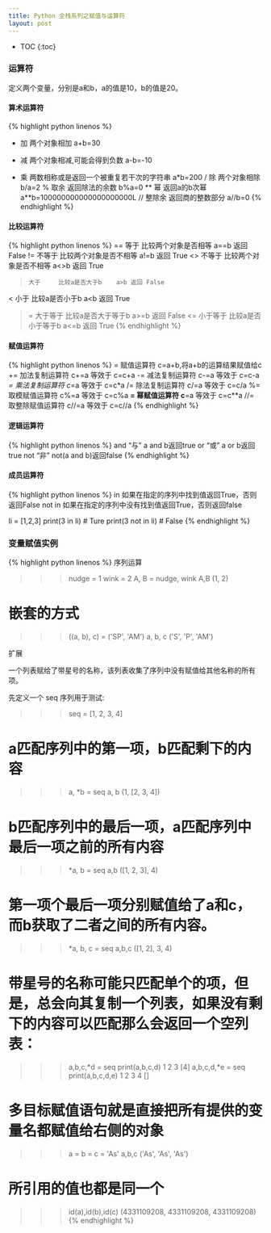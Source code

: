 ```yaml
---
title: Python 全栈系列之赋值与运算符
layout: post
---
```


* TOC
{:toc}

### 运算符

定义两个变量，分别是a和b，a的值是10，b的值是20。  

#### 算术运算符

{% highlight python linenos %}
+   加      两个对象相加    a+b=30
-   减      两个对象相减,可能会得到负数    a-b=-10
*   乘      两数相称或是返回一个被重复若干次的字符串  a*b=200
/   除      两个对象相除    b/a=2
%   取余    返回除法的余数    b%a=0
**  幂      返回a的b次幂   a**b=100000000000000000000L
//  整除余  返回商的整数部分    a//b=0
{% endhighlight %}

#### 比较运算符

{% highlight python linenos %}
==    等于    比较两个对象是否相等    a==b 返回 False
!=    不等于   比较两个对象是否不相等    a!=b 返回 True
<>    不等于   比较两个对象是否不相等    a<>b 返回 True
>     大于     比较a是否大于b    a>b 返回 False
<     小于     比较a是否小于b    a<b 返回 True
>=    大于等于    比较a是否大于等于b    a>=b 返回 False
<=    小于等于    比较a是否小于等于b    a<=b 返回 True
{% endhighlight %}

#### 赋值运算符

{% highlight python linenos %}
=     赋值运算符     c=a+b,将a+b的运算结果赋值给c
+=    加法复制运算符   c+=a 等效于 c=c+a
-=    减法复制运算符   c-=a 等效于 c=c-a
*=    乘法复制运算符   c*=a 等效于 c=c*a
/=    除法复制运算符   c/=a 等效于 c=c/a
%=    取模赋值运算符   c%=a 等效于 c=c%a
**=   幂赋值运算符    c**=a 等效于 c=c**a
//=   取整除赋值运算符      c//=a 等效于 c=c//a
{% endhighlight %}

#### 逻辑运算符

{% highlight python linenos %}
and    “与”  a and b返回true
or     “或”   a or b返回true
not    “非”  not(a and b)返回false
{% endhighlight %}

#### 成员运算符

{% highlight python linenos %}
in    如果在指定的序列中找到值返回True，否则返回False
not in    如果在指定的序列中没有找到值返回True，否则返回false

li = [1,2,3]
print(3 in li)    # Ture
print(3 not in li)    # False
{% endhighlight %}

### 变量赋值实例

{% highlight python linenos %}
序列运算

>>> nudge = 1
>>> wink = 2
>>> A, B = nudge, wink
>>> A,B
(1, 2)
# 嵌套的方式
>>> ((a, b), c) = ('SP', 'AM')
>>> a, b, c
('S', 'P', 'AM')

扩展

一个列表赋给了带星号的名称，该列表收集了序列中没有赋值给其他名称的所有项。  

先定义一个 seq 序列用于测试:  

>>> seq = [1, 2, 3, 4]
# a匹配序列中的第一项，b匹配剩下的内容
>>> a, *b = seq
>>> a, b
(1, [2, 3, 4])

# b匹配序列中的最后一项，a匹配序列中最后一项之前的所有内容
>>> *a, b = seq
>>> a,b
([1, 2, 3], 4)

# 第一项个最后一项分别赋值给了a和c，而b获取了二者之间的所有内容。
>>> *a, b, c = seq
>>> a,b,c
([1, 2], 3, 4)

# 带星号的名称可能只匹配单个的项，但是，总会向其复制一个列表，如果没有剩下的内容可以匹配那么会返回一个空列表：
>>> a,b,c,*d = seq
>>> print(a,b,c,d)
1 2 3 [4]
>>> a,b,c,d,*e = seq
>>> print(a,b,c,d,e)
1 2 3 4 []

# 多目标赋值语句就是直接把所有提供的变量名都赋值给右侧的对象
>>> a = b = c = 'As'
>>> a,b,c
('As', 'As', 'As')

# 所引用的值也都是同一个
>>> id(a),id(b),id(c)
(4331109208, 4331109208, 4331109208)
{% endhighlight %}